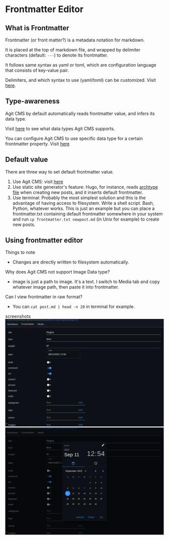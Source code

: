 # Frontmatter Editor
## What is Frontmatter
Frontmatter (or front matter?) is a metadata notation for markdown. 

It is placed at the top of markdown file, and wrapped by delimiter characters (default: `---`) to denote its frontmatter.

It follows same syntax as yaml or toml, which are configuration language that consists of key-value pair.  

Delimiters, and which syntax to use (yaml/toml) can be customized. Visit [here]().  

## Type-awareness
Agit CMS by default automatically reads frontmatter value, and infers its data type.

Visit [here]() to see what data types Agit CMS supports.

You can configure Agit CMS to use specific data type for a certain frontmatter property. Visit [here]()

## Default value
There are three way to set default frontmatter value.

1. Use Agit CMS: visit [here]()
2. Use static site generator's feature: Hugo, for instance, reads [archtype file](https://gohugo.io/content-management/archetypes/) when creating new posts, and it inserts default frontmatter.
3. Use terminal: Probably the most simplest solution and this is the advantage of having access to filesystem. Write a shell script. Bash, Python, whatever works.
 This is just an example but you can place a frontmatter.txt containing default frontmatter somewhere in your system and run `cp frontmatter.txt newpost.md` (in Unix for example) to create new posts.

## Using frontmatter editor

Things to note
- Changes are directly written to filesystem automatically.

Why does Agit CMS not support Image Data type?
- image is just a path to image. It's a text. I switch to Media tab and copy whatever image path, then paste it into frontmatter.  

Can I view frontmatter in raw format?
- You can `cat post.md | head -n 20` in terminal for example.


screenshots
![](https://github.com/0xsuk/agitcms/blob/main/github/localhost_3131_6.png)
![](https://github.com/0xsuk/agitcms/blob/main/github/localhost_3131_7.png)
